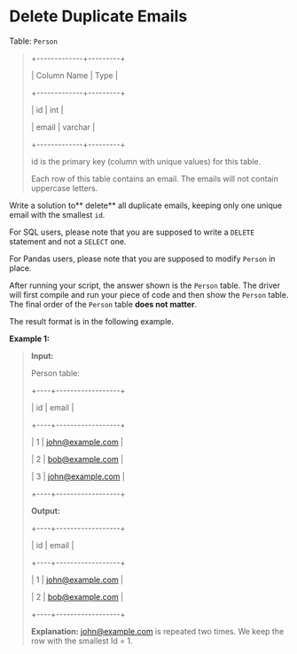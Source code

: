 # Delete Duplicate Emails

Table: <code>Person</code>
>
> +-------------+---------+
>
> | Column Name | Type    |
>
> +-------------+---------+
>
> | id          | int     |
>
> | email       | varchar |
>
> +-------------+---------+
>
> id is the primary key (column with unique values) for this table.
>
> Each row of this table contains an email. The emails will not contain uppercase letters.


Write a solution to** delete** all duplicate emails, keeping only one unique email with the smallest <code>id</code>.

For SQL users, please note that you are supposed to write a <code>DELETE</code> statement and not a <code>SELECT</code> one.

For Pandas users, please note that you are supposed to modify <code>Person</code> in place.

After running your script, the answer shown is the <code>Person</code> table. The driver will first compile and run your piece of code and then show the <code>Person</code> table. The final order of the <code>Person</code> table **does not matter**.

The result format is in the following example.


**Example 1:**
>
> **Input:**
>
> Person table:
>
> +----+------------------+
>
> | id | email            |
>
> +----+------------------+
>
> | 1  | john@example.com |
>
> | 2  | bob@example.com  |
>
> | 3  | john@example.com |
>
> +----+------------------+
>
> **Output:**
>
> +----+------------------+
>
> | id | email            |
>
> +----+------------------+
>
> | 1  | john@example.com |
>
> | 2  | bob@example.com  |
>
> +----+------------------+
>
> **Explanation:** john@example.com is repeated two times. We keep the row with the smallest Id = 1.
